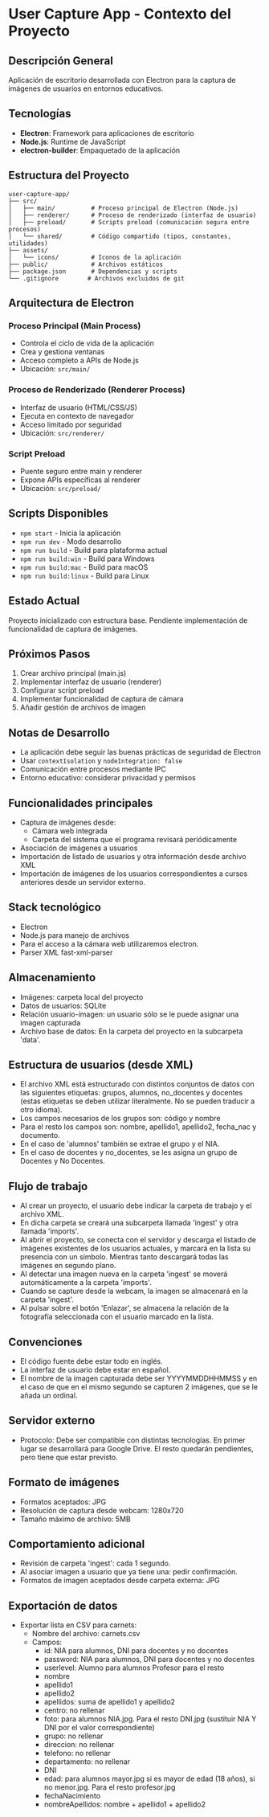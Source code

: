 # User Capture App - Contexto del Proyecto

## Descripción General

Aplicación de escritorio desarrollada con Electron para la captura de imágenes de usuarios en entornos educativos.

## Tecnologías

- **Electron**: Framework para aplicaciones de escritorio
- **Node.js**: Runtime de JavaScript
- **electron-builder**: Empaquetado de la aplicación

## Estructura del Proyecto

```
user-capture-app/
├── src/
│   ├── main/          # Proceso principal de Electron (Node.js)
│   ├── renderer/      # Proceso de renderizado (interfaz de usuario)
│   ├── preload/       # Scripts preload (comunicación segura entre procesos)
│   └── shared/        # Código compartido (tipos, constantes, utilidades)
├── assets/
│   └── icons/         # Iconos de la aplicación
├── public/            # Archivos estáticos
├── package.json       # Dependencias y scripts
└── .gitignore        # Archivos excluidos de git
```

## Arquitectura de Electron

### Proceso Principal (Main Process)
- Controla el ciclo de vida de la aplicación
- Crea y gestiona ventanas
- Acceso completo a APIs de Node.js
- Ubicación: `src/main/`

### Proceso de Renderizado (Renderer Process)
- Interfaz de usuario (HTML/CSS/JS)
- Ejecuta en contexto de navegador
- Acceso limitado por seguridad
- Ubicación: `src/renderer/`

### Script Preload
- Puente seguro entre main y renderer
- Expone APIs específicas al renderer
- Ubicación: `src/preload/`

## Scripts Disponibles

- `npm start` - Inicia la aplicación
- `npm run dev` - Modo desarrollo
- `npm run build` - Build para plataforma actual
- `npm run build:win` - Build para Windows
- `npm run build:mac` - Build para macOS
- `npm run build:linux` - Build para Linux

## Estado Actual

Proyecto inicializado con estructura base. Pendiente implementación de funcionalidad de captura de imágenes.

## Próximos Pasos

1. Crear archivo principal (main.js)
2. Implementar interfaz de usuario (renderer)
3. Configurar script preload
4. Implementar funcionalidad de captura de cámara
5. Añadir gestión de archivos de imagen

## Notas de Desarrollo

- La aplicación debe seguir las buenas prácticas de seguridad de Electron
- Usar `contextIsolation` y `nodeIntegration: false`
- Comunicación entre procesos mediante IPC
- Entorno educativo: considerar privacidad y permisos

## Funcionalidades principales
- Captura de imágenes desde:
    - Cámara web integrada
    - Carpeta del sistema que el programa revisará periódicamente
- Asociación de imágenes a usuarios
- Importación de listado de usuarios y otra información desde archivo XML
- Importación de imágenes de los usuarios correspondientes a cursos anteriores desde un servidor externo.

## Stack tecnológico
- Electron
- Node.js para manejo de archivos
- Para el acceso a la cámara web utilizaremos electron.
- Parser XML fast-xml-parser

## Almacenamiento
- Imágenes: carpeta local del proyecto
- Datos de usuarios: SQLite
- Relación usuario-imagen: un usuario sólo se le puede asignar una imagen capturada
- Archivo base de datos: En la carpeta del proyecto en la subcarpeta 'data'.

## Estructura de usuarios (desde XML)
- El archivo XML está estructurado con distintos conjuntos de datos con las siguientes etiquetas: grupos, alumnos, no_docentes y docentes (estas etiquetas se deben utilizar literalmente. No se pueden traducir a otro idioma).
- Los campos necesarios de los grupos son: código y nombre
- Para el resto los campos son: nombre, apellido1, apellido2, fecha_nac y documento.
- En el caso de 'alumnos' también se extrae el grupo y el NIA.
- En el caso de docentes y no_docentes, se les asigna un grupo de Docentes y No Docentes.

## Flujo de trabajo
- Al crear un proyecto, el usuario debe indicar la carpeta de trabajo y el archivo XML.
- En dicha carpeta se creará una subcarpeta llamada 'ingest' y otra llamada 'imports'.
- Al abrir el proyecto, se conecta con el servidor y descarga el listado de imágenes existentes de los usuarios actuales, y marcará en la lista su presencia con un símbolo. Mientras tanto descargará todas las imágenes en segundo plano.
- Al detectar una imagen nueva en la carpeta 'ingest' se moverá automáticamente a la carpeta 'imports'.
- Cuando se capture desde la webcam, la imagen se almacenará en la carpeta 'ingest'.
- Al pulsar sobre el botón 'Enlazar', se almacena la relación de la fotografía seleccionada con el usuario marcado en la lista.

## Convenciones
- El código fuente debe estar todo en inglés.
- La interfaz de usuario debe estar en español.
- El nombre de la imagen capturada debe ser YYYYMMDDHHMMSS y en el caso de que en el mismo segundo se capturen 2 imágenes, que se le añada un ordinal.

## Servidor externo
- Protocolo: Debe ser compatible con distintas tecnologías. En primer lugar se desarrollará para Google Drive. El resto quedarán pendientes, pero tiene que estar previsto.

## Formato de imágenes
- Formatos aceptados: JPG
- Resolución de captura desde webcam: 1280x720
- Tamaño máximo de archivo: 5MB

## Comportamiento adicional
- Revisión de carpeta 'ingest': cada 1 segundo.
- Al asociar imagen a usuario que ya tiene una: pedir confirmación.
- Formatos de imagen aceptados desde carpeta externa: JPG

## Exportación de datos
- Exportar lista en CSV para carnets:
    - Nombre del archivo: carnets.csv
    - Campos:
        - id: NIA para alumnos, DNI para docentes y no docentes
        - password: NIA para alumnos, DNI para docentes y no docentes
        - userlevel: Alumno para alumnos Profesor para el resto
        - nombre
        - apellido1
        - apellido2
        - apellidos: suma de apellido1 y apellido2
        - centro: no rellenar
        - foto: para alumnos NIA.jpg. Para el resto DNI.jpg (sustituir NIA Y DNI por el valor correspondiente)
        - grupo: no rellenar
        - direccion: no rellenar
        - telefono: no rellenar
        - departamento: no rellenar
        - DNI
        - edad: para alumnos mayor.jpg si es mayor de edad (18 años), si no menor.jpg. Para el resto profesor.jpg
        - fechaNacimiento
        - nombreApellidos: nombre + apellido1 + apellido2
